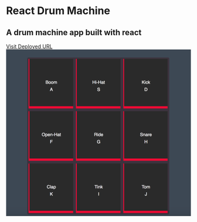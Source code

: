 # React Drum Machine

## A drum machine app built with react

[Visit Deployed URL](https://ceckenrode.github.io/react-drum-machine/)
![DrumKit Screenshot](drumkit-screenshot.png)
